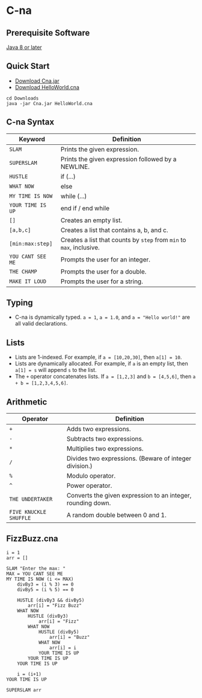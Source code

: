 # C-na

## Prerequisite Software
[Java 8 or later](http://java.com/)

## Quick Start
* [Download Cna.jar](http://sudicode.com/c-na/Cna.jar)
* [Download HelloWorld.cna](http://sudicode.com/c-na/HelloWorld.cna)
```
cd Downloads
java -jar Cna.jar HelloWorld.cna
```

## C-na Syntax
| Keyword             | Definition                                                                 |
|---------------------|----------------------------------------------------------------------------|
| ``SLAM``            | Prints the given expression.                                               |
| ``SUPERSLAM``       | Prints the given expression followed by a NEWLINE.                         |
| ``HUSTLE``          | if (...)                                                                   |
| ``WHAT NOW``        | else                                                                       |
| ``MY TIME IS NOW``  | while (...)                                                                |
| ``YOUR TIME IS UP`` | end if / end while                                                         |
| ``[]``              | Creates an empty list.                                                     |
| ``[a,b,c]``         | Creates a list that contains a, b, and c.                                  |
| ``[min:max:step]``  | Creates a list that counts by ``step`` from ``min`` to ``max``, inclusive. |
| ``YOU CANT SEE ME`` | Prompts the user for an integer.                                           |
| ``THE CHAMP``       | Prompts the user for a double.                                             |
| ``MAKE IT LOUD``    | Prompts the user for a string.                                             |

## Typing
* C-na is dynamically typed. ``a = 1``, ``a = 1.0``, and ``a = "Hello world!"`` are all valid declarations.

## Lists
* Lists are 1-indexed. For example, if ``a = [10,20,30]``, then ``a[1] = 10``.
* Lists are dynamically allocated. For example, if ``a`` is an empty list, then ``a[1] = s`` will append ``s`` to the list.
* The ``+`` operator concatenates lists. If ``a = [1,2,3]`` and ``b = [4,5,6]``, then ``a + b = [1,2,3,4,5,6]``.

## Arithmetic
| Operator                 | Definition                                                  |
|--------------------------|-------------------------------------------------------------|
| ``+``                    | Adds two expressions.                                       |
| ``-``                    | Subtracts two expressions.                                  |
| ``*``                    | Multiplies two expressions.                                 |
| ``/``                    | Divides two expressions. (Beware of integer division.)      |
| ``%``                    | Modulo operator.                                            |
| ``^``                    | Power operator.                                             |
| ``THE UNDERTAKER``       | Converts the given expression to an integer, rounding down. |
| ``FIVE KNUCKLE SHUFFLE`` | A random double between 0 and 1.                            |

## FizzBuzz.cna
```
i = 1
arr = []

SLAM "Enter the max: "
MAX = YOU CANT SEE ME
MY TIME IS NOW (i <= MAX)
	divBy3 = (i % 3) == 0
	divBy5 = (i % 5) == 0

	HUSTLE (divBy3 && divBy5)
		arr[i] = "Fizz Buzz"
	WHAT NOW
		HUSTLE (divBy3)
			arr[i] = "Fizz"
		WHAT NOW
			HUSTLE (divBy5)
				arr[i] = "Buzz"
			WHAT NOW
				arr[i] = i
			YOUR TIME IS UP
		YOUR TIME IS UP
	YOUR TIME IS UP

	i = (i+1)
YOUR TIME IS UP

SUPERSLAM arr
```
